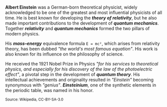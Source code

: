 **Albert Einstein** was a German-born theoretical physicist, widely acknowledged to be one of the greatest and most influential physicists of all time. He is best known for developing the ***theory of relativity***, but he also made important contributions to the development of ***quantum mechanics***. Together ***relativity*** and ***quantum mechanics*** formed the two pillars of modern physics.

His ***mass–energy*** equivalence formula `E = mc²`, which arises from relativity theory, has been dubbed *"the world's most famous equation"*. His work is also known for its influence on the philosophy of science.
 
He received the 1921 Nobel Prize in Physics *"for his services to theoretical physics, and especially for his discovery of the law of the photoelectric effect"*, a pivotal step in the development of ***quantum theory***. His intellectual achievements and originality resulted in *"Einstein"* becoming synonymous with *"genius"*. ***Einsteinium***, one of the synthetic elements in the periodic table, was named in his honor.

<small>Source: Wikipedia, CC-BY-SA-3.0</small>
